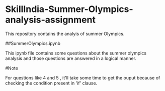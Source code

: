# SkillIndia-Summer-Olympics-analysis-assignment
This repository contains the analyis of summer Olympics.

##SummerOlympics.ipynb

This ipynb file contains some questions about the summer olympics analysis and those questions are answered in a logical manner.


#Note

For questions like 4 and 5 , it'll take some time to get the ouput because of checking the condition present in 'if' clause.
